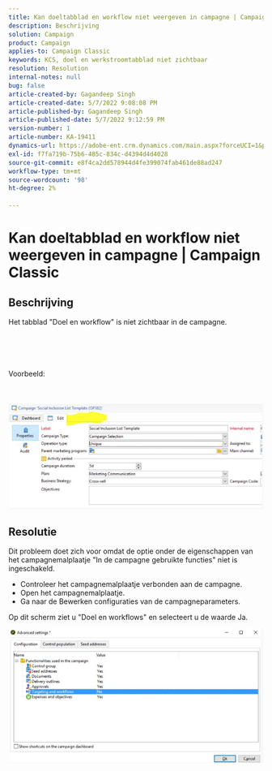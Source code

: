 ```yaml
---
title: Kan doeltabblad en workflow niet weergeven in campagne | Campaign Classic
description: Beschrijving
solution: Campaign
product: Campaign
applies-to: Campaign Classic
keywords: KCS, doel en werkstroomtabblad niet zichtbaar
resolution: Resolution
internal-notes: null
bug: false
article-created-by: Gagandeep Singh
article-created-date: 5/7/2022 9:08:08 PM
article-published-by: Gagandeep Singh
article-published-date: 5/7/2022 9:12:59 PM
version-number: 1
article-number: KA-19411
dynamics-url: https://adobe-ent.crm.dynamics.com/main.aspx?forceUCI=1&pagetype=entityrecord&etn=knowledgearticle&id=27056eca-49ce-ec11-a7b5-00224809c196
exl-id: f7fa719b-75b6-485c-834c-d4394d4d4028
source-git-commit: e8f4ca2dd578944d4fe399074fab461de88ad247
workflow-type: tm+mt
source-wordcount: '98'
ht-degree: 2%

---
```


# Kan doeltabblad en workflow niet weergeven in campagne | Campaign Classic

## Beschrijving

Het tabblad &quot;Doel en workflow&quot; is niet zichtbaar in de campagne.<br><br> <br><br> <br><br>Voorbeeld: <br><br> <br><br>![](assets/___6bf24a6c-4ace-ec11-a7b5-00224809c196___.png)

## Resolutie


Dit probleem doet zich voor omdat de optie onder de eigenschappen van het campagnemalplaatje &quot;In de campagne gebruikte functies&quot; niet is ingeschakeld.



- Controleer het campagnemalplaatje verbonden aan de campagne.
- Open het campagnemalplaatje.
- Ga naar de Bewerken configuraties van de campagneparameters.




Op dit scherm ziet u &quot;Doel en workflows&quot; en selecteert u de waarde Ja.



![](assets/f184a935-4ace-ec11-a7b5-00224809c196.png)
